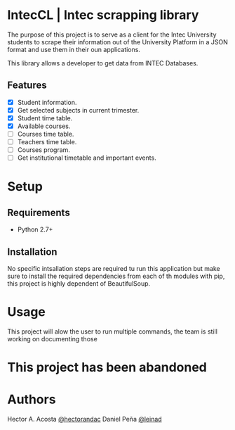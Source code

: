 # IntecCL | Intec scrapping library

The purpose of this project is to serve as a client for the Intec University students to scrape their information out of the University Platform in a JSON format and use them in their oun applications.

This library allows a developer to get data from INTEC Databases.

## Features
- [x] Student information.
- [x] Get selected subjects in current trimester.
- [x] Student time table.
- [x] Available courses.
- [ ] Courses time table.
- [ ] Teachers time table.
- [ ] Courses program.
- [ ] Get institutional timetable and important events.

# Setup

## Requirements

* Python 2.7+

## Installation

No specific intsallation steps are required tu run this application but make sure to install the required dependencies from each of th modules with pip, this project is highly dependent of BeautifulSoup.

# Usage
This project will alow the user to run multiple commands, the team is still working on documenting those

# This project has been abandoned

# Authors
Hector A. Acosta [@hectorandac](https://github.com/hectorandac)
Daniel Peña [@leinad](https://github.com/leinadpb)
